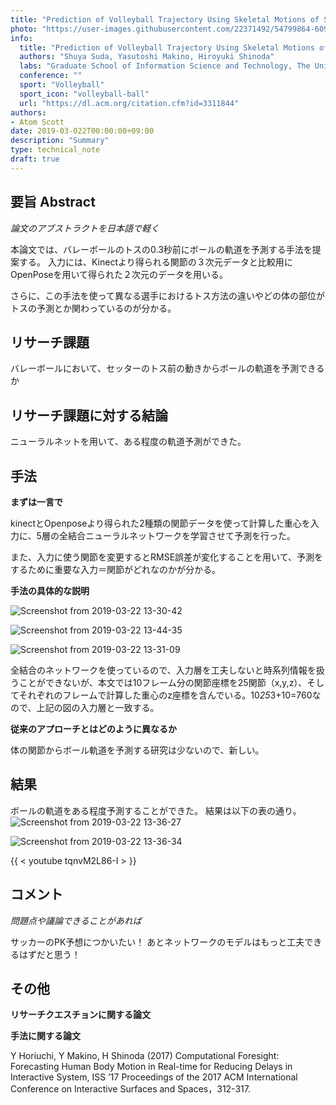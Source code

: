 ```yaml
---
title: "Prediction of Volleyball Trajectory Using Skeletal Motions of Setter Player"
photo: "https://user-images.githubusercontent.com/22371492/54799864-60906700-4ca2-11e9-9f4f-52311b9e1180.png"
info:
  title: "Prediction of Volleyball Trajectory Using Skeletal Motions of Setter Player"
  authors: "Shuya Suda, Yasutoshi Makino, Hiroyuki Shinoda"
  labs: "Graduate School of Information Science and Technology, The University of Tokyo"
  conference: ""
  sport: "Volleyball"
  sport_icon: "volleyball-ball"
  url: "https://dl.acm.org/citation.cfm?id=3311844"
authors:
- Atom Scott
date: 2019-03-022T00:00:00+09:00
description: "Summary"
type: technical_note
draft: true
---
```


## 要旨 Abstract
*論文のアブストラクトを日本語で軽く*

本論文では、バレーボールのトスの0.3秒前にボールの軌道を予測する手法を提案する。
入力には、Kinectより得られる関節の３次元データと比較用にOpenPoseを用いて得られた２次元のデータを用いる。

さらに、この手法を使って異なる選手におけるトス方法の違いやどの体の部位がトスの予測とか関わっているのが分かる。

## リサーチ課題
バレーボールにおいて、セッターのトス前の動きからボールの軌道を予測できるか

## リサーチ課題に対する結論
ニューラルネットを用いて、ある程度の軌道予測ができた。

## 手法
**まずは一言で**

kinectとOpenposeより得られた2種類の関節データを使って計算した重心を入力に、5層の全結合ニューラルネットワークを学習させて予測を行った。

また、入力に使う関節を変更するとRMSE誤差が変化することを用いて、予測をするために重要な入力＝関節がどれなのかが分かる。

**手法の具体的な説明**

![Screenshot from 2019-03-22 13-30-42](54800793-18277800-4ca7-11e9-915e-05e576dd6b1b.png)

![Screenshot from 2019-03-22 13-44-35](54801110-ac460f00-4ca8-11e9-9341-0a8aa5ca2c6b.png)

![Screenshot from 2019-03-22 13-31-09](54800795-1a89d200-4ca7-11e9-9e56-1fabb67ba9f7.png)

全結合のネットワークを使っているので、入力層を工夫しないと時系列情報を扱うことができないが、本文では10フレーム分の関節座標を25関節（x,y,z）、そしてそれぞれのフレームで計算した重心のz座標を含んでいる。10*25*3+10=760なので、上記の図の入力層と一致する。

**従来のアプローチとはどのように異なるか**

体の関節からボール軌道を予測する研究は少ないので、新しい。

## 結果
ボールの軌道をある程度予測することができた。
結果は以下の表の通り。
![Screenshot from 2019-03-22 13-36-27](54800966-e531b400-4ca7-11e9-9d50-9f18256ec021.png)

![Screenshot from 2019-03-22 13-36-34](54800973-ed89ef00-4ca7-11e9-9997-c0ce8b4de1f6.png)


{{ < youtube tqnvM2L86-I > }}

## コメント
*問題点や議論できることがあれば*

サッカーのPK予想につかいたい！
あとネットワークのモデルはもっと工夫できるはずだと思う！

## その他
**リサーチクエスチョンに関する論文**

**手法に関する論文**

Y Horiuchi, Y Makino, H Shinoda (2017) Computational Foresight: Forecasting Human Body Motion in Real-time for Reducing Delays in Interactive System, ISS ’17 Proceedings of the 2017 ACM International Conference on Interactive Surfaces and Spaces，312-317.
